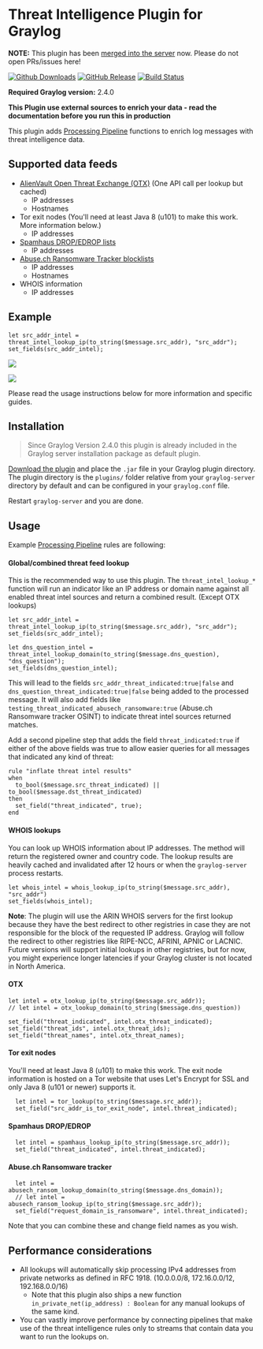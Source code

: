 # Threat Intelligence Plugin for Graylog

**NOTE:** This plugin has been [merged into the server](Graylog2/graylog2-server#14953) now. Please do not open PRs/issues here!

[![Github Downloads](https://img.shields.io/github/downloads/Graylog2/graylog-plugin-threatintel/total.svg)](https://github.com/Graylog2/graylog-plugin-threatintel/releases)
[![GitHub Release](https://img.shields.io/github/release/Graylog2/graylog-plugin-threatintel.svg)](https://github.com/Graylog2/graylog-plugin-threatintel/releases)
[![Build Status](https://travis-ci.org/Graylog2/graylog-plugin-threatintel.svg?branch=master)](https://travis-ci.org/Graylog2/graylog-plugin-threatintel)

**Required Graylog version:** 2.4.0

**This Plugin use external sources to enrich your data - read the documentation before you run this in production**

This plugin adds [Processing Pipeline](http://docs.graylog.org/en/latest/pages/pipelines.html) functions to enrich log messages with threat intelligence data.

## Supported data feeds

* [AlienVault Open Threat Exchange (OTX)](https://otx.alienvault.com/) (One API call per lookup but cached)
  * IP addresses
  * Hostnames
* Tor exit nodes (You'll need at least Java 8 (u101) to make this work. More information below.)
  * IP addresses
* [Spamhaus DROP/EDROP lists](https://www.spamhaus.org/drop/)
  * IP addresses
* [Abuse.ch Ransomware Tracker blocklists](https://ransomwaretracker.abuse.ch/blocklist/)
  * IP addresses
  * Hostnames
* WHOIS information
  * IP addresses

## Example

```
let src_addr_intel = threat_intel_lookup_ip(to_string($message.src_addr), "src_addr");
set_fields(src_addr_intel);
```

![](https://github.com/Graylog2/graylog-plugin-threatintel/blob/master/threatintel_example.jpg)

![](https://github.com/Graylog2/graylog-plugin-threatintel/blob/master/threatintel_example_2.jpg)

Please read the usage instructions below for more information and specific guides.

## Installation
> Since Graylog Version 2.4.0 this plugin is already included in the Graylog server installation package as default plugin.

[Download the plugin](https://github.com/Graylog2/graylog-plugin-threatintel/releases)
and place the `.jar` file in your Graylog plugin directory. The plugin directory
is the `plugins/` folder relative from your `graylog-server` directory by default
and can be configured in your `graylog.conf` file.

Restart `graylog-server` and you are done.

## Usage

Example [Processing Pipeline](http://docs.graylog.org/en/latest/pages/pipelines.html) rules are following:

#### Global/combined threat feed lookup

This is the recommended way to use this plugin. The `threat_intel_lookup_*` function will run an indicator like
an IP address or domain name against all enabled threat intel sources and return a combined result. (Except OTX lookups)

```
let src_addr_intel = threat_intel_lookup_ip(to_string($message.src_addr), "src_addr");
set_fields(src_addr_intel);

let dns_question_intel = threat_intel_lookup_domain(to_string($message.dns_question), "dns_question");
set_fields(dns_question_intel);
```

This will lead to the fields `src_addr_threat_indicated:true|false` and `dns_question_threat_indicated:true|false`
being added to the processed message. It will also add fields like `testing_threat_indicated_abusech_ransomware:true`
(Abuse.ch Ransomware tracker OSINT) to indicate threat intel sources returned matches.

Add a second pipeline step that adds the field `threat_indicated:true` if either of the above fields was true
to allow easier queries for all messages that indicated any kind of threat:

```
rule "inflate threat intel results"
when
  to_bool($message.src_threat_indicated) || to_bool($message.dst_threat_indicated)
then
  set_field("threat_indicated", true);
end
```

#### WHOIS lookups

You can look up WHOIS information about IP addresses. The method will return the registered owner and country code. The lookup results are heavily cached and invalidated after 12 hours or when the `graylog-server` process restarts.

```
let whois_intel = whois_lookup_ip(to_string($message.src_addr), "src_addr")
set_fields(whois_intel);
```

**Note**: The plugin will use the ARIN WHOIS servers for the first lookup because they have the best redirect to other registries in case they are not responsible for the block of the requested IP address. Graylog will follow the redirect to other registries like RIPE-NCC, AFRINI, APNIC or LACNIC. Future versions will support initial lookups in other registries, but for now, you might experience longer latencies if your Graylog cluster is not located in North America.

#### OTX

```
let intel = otx_lookup_ip(to_string($message.src_addr));
// let intel = otx_lookup_domain(to_string($message.dns_question))

set_field("threat_indicated", intel.otx_threat_indicated);
set_field("threat_ids", intel.otx_threat_ids);
set_field("threat_names", intel.otx_threat_names);
```

#### Tor exit nodes

You'll need at least Java 8 (u101) to make this work. The exit node information is hosted on a Tor website that uses Let's Encrypt for SSL and only Java 8 (u101 or newer) supports it.

```
  let intel = tor_lookup(to_string($message.src_addr));
  set_field("src_addr_is_tor_exit_node", intel.threat_indicated);
```

#### Spamhaus DROP/EDROP

```
  let intel = spamhaus_lookup_ip(to_string($message.src_addr));
  set_field("threat_indicated", intel.threat_indicated);
```

#### Abuse.ch Ransomware tracker

```
  let intel = abusech_ransom_lookup_domain(to_string($message.dns_domain));
  // let intel = abusech_ransom_lookup_ip(to_string($message.src_addr));
  set_field("request_domain_is_ransomware", intel.threat_indicated);
```

Note that you can combine these and change field names as you wish.

## Performance considerations

* All lookups will automatically skip processing IPv4 addresses from private networks as defined in RFC 1918. (10.0.0.0/8, 172.16.0.0/12, 192.168.0.0/16)
  * Note that this plugin also ships a new function `in_private_net(ip_address) : Boolean` for any manual lookups of the same kind.
* You can vastly improve performance by connecting pipelines that make use of the threat intelligence rules only to streams that contain data you want to run the lookups on.
